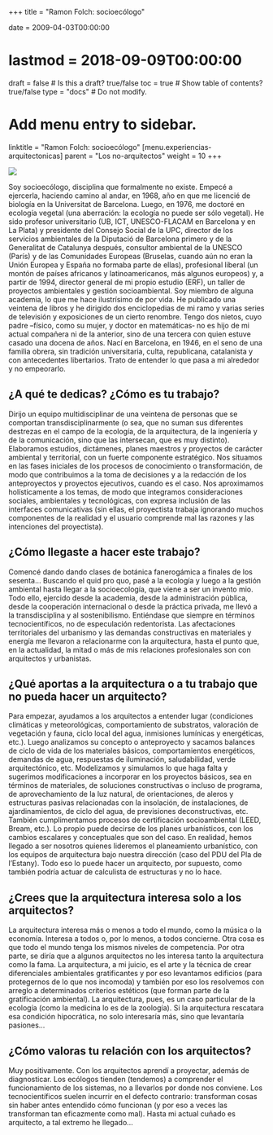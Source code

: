 +++
title = "Ramon Folch: socioecólogo"

date = 2009-04-03T00:00:00
# lastmod = 2018-09-09T00:00:00

draft = false  # Is this a draft? true/false
toc = true  # Show table of contents? true/false
type = "docs"  # Do not modify.

# Add menu entry to sidebar.
linktitle = "Ramon Folch: socioecólogo"
[menu.experiencias-arquitectonicas]
  parent = "Los no-arquitectos"
  weight = 10
+++

![](/img/post/otros-arquitectos/caratula_ramon_folch_0.png)

Soy socioecólogo, disciplina que formalmente no existe. Empecé a ejercerla, haciendo camino al andar, en 1968, año en que me licencié de biología en la Universitat de Barcelona. Luego, en 1976, me doctoré en ecología vegetal (una aberración: la ecología no puede ser sólo vegetal). He sido profesor universitario (UB, ICT, UNESCO-FLACAM en Barcelona y en La Plata) y presidente del Consejo Social de la UPC, director de los servicios ambientales de la Diputació de Barcelona primero y de la Generalitat de Catalunya después, consultor ambiental de la UNESCO (París) y de las Comunidades Europeas (Bruselas, cuando aún no eran la Unión Europea y España no formaba parte de ellas), profesional liberal (un montón de países africanos y latinoamericanos, más algunos europeos) y, a partir de 1994, director general de mi propio estudio (ERF), un taller de proyectos ambientales y gestión socioambiental. Soy miembro de alguna academia, lo que me hace ilustrísimo de por vida. He publicado una veintena de libros y he dirigido dos enciclopedias de mi ramo y varias series de televisión y exposiciones de un cierto renombre. Tengo dos nietos, cuyo padre –físico, como su mujer, y doctor en matemáticas‑ no es hijo de mi actual compañera ni de la anterior, sino de una tercera con quien estuve casado una docena de años. Nací en Barcelona, en 1946, en el seno de una familia obrera, sin tradición universitaria, culta, republicana, catalanista y con antecedentes libertarios. Trato de entender lo que pasa a mi alrededor y no empeorarlo.

## ¿A qué te dedicas? ¿Cómo es tu trabajo?

Dirijo un equipo multidisciplinar de una veintena de personas que se comportan transdisciplinarmente (o sea, que no suman sus diferentes destrezas en el campo de la ecología, de la arquitectura, de la ingeniería y de la comunicación, sino que las intersecan, que es muy distinto). Elaboramos estudios, dictámenes, planes maestros y proyectos de carácter ambiental y territorial, con un fuerte componente estratégico. Nos situamos en las fases iniciales de los procesos de conocimiento o transformación, de modo que contribuimos a la toma de decisiones y a la redacción de los anteproyectos y proyectos ejecutivos, cuando es el caso. Nos aproximamos holísticamente a los temas, de modo que integramos consideraciones sociales, ambientales y tecnológicas, con expresa inclusión de las interfaces comunicativas (sin ellas, el proyectista trabaja ignorando muchos componentes de la realidad y el usuario comprende mal las razones y las intenciones del proyectista).

## ¿Cómo llegaste a hacer este trabajo?

Comencé dando dando clases de botánica fanerogámica a finales de los sesenta… Buscando el quid pro quo, pasé a la ecología y luego a la gestión ambiental hasta llegar a la socioecología, que viene a ser un invento mio. Todo ello, ejercido desde la academia, desde la administración pública, desde la cooperación internacional o desde la práctica privada, me llevó a la transdisciplina y al sostenibilismo. Entiéndase que siempre en términos tecnocientíficos, no de especulación redentorista. Las afectaciones territoriales del urbanismo y las demandas constructivas en materiales y energía me llevaron a relacionarme con la arquitectura, hasta el punto que, en la actualidad, la mitad o más de mis relaciones profesionales son con arquitectos y urbanistas.

## ¿Qué aportas a la arquitectura o a tu trabajo que no pueda hacer un arquitecto?

Para empezar, ayudamos a los arquitectos a entender lugar (condiciones climáticas y meteorológicas, comportamiento de substratos, valoración de vegetación y fauna, ciclo local del agua, inmisiones lumínicas y energéticas, etc.). Luego analizamos su concepto o anteproyecto y sacamos balances de ciclo de vida de los materiales básicos, comportamientos energéticos, demandas de agua, respuestas de iluminación, saludabilidad, verde arquitectónico, etc. Modelizamos y simulamos lo que haga falta y sugerimos modificaciones a incorporar en los proyectos básicos, sea en términos de materiales, de soluciones constructivas o incluso de programa, de aprovechamiento de la luz natural, de orientaciones, de aleros y estructuras pasivas relacionadas con la insolación, de instalaciones, de ajardinamientos, de ciclo del agua, de previsiones deconstructivas, etc. También cumplimentamos procesos de certificación socioambiental (LEED, Bream, etc.). Lo propio puede decirse de los planes urbanísticos, con los cambios escalares y conceptuales que son del caso. En realidad, hemos llegado a ser nosotros quienes lideremos el planeamiento urbanístico, con los equipos de arquitectura bajo nuestra dirección (caso del PDU del Pla de l’Estany). Todo eso lo puede hacer un arquitecto, por supuesto, como también podría actuar de calculista de estructuras y no lo hace.

## ¿Crees que la arquitectura interesa solo a los arquitectos?

La arquitectura interesa más o menos a todo el mundo, como la música o la economía. Interesa a todos o, por lo menos, a todos concierne. Otra cosa es que todo el mundo tenga los mismos niveles de competencia. Por otra parte, se diría que a algunos arquitectos no les interesa tanto la arquitectura como la fama. La arquitectura, a mi juicio, es el arte y la técnica de crear diferenciales ambientales gratificantes y por eso levantamos edificios (para protegernos de lo que nos incomoda) y también por eso los resolvemos con arreglo a determinados criterios estéticos (que forman parte de la gratificación ambiental). La arquitectura, pues, es un caso particular de la ecología (como la medicina lo es de la zoología). Si la arquitectura rescatara esa condición hipocrática, no solo interesaría más, sino que levantaría pasiones…

## ¿Cómo valoras tu relación con los arquitectos?

Muy positivamente. Con los arquitectos aprendí a proyectar, además de diagnosticar. Los ecólogos tienden (tendemos) a comprender el funcionamiento de los sistemas, no a llevarlos por donde nos conviene. Los tecnocientíficos suelen incurrir en el defecto contrario: transforman cosas sin haber antes entendido cómo funcionan (y por eso a veces las transforman tan eficazmente como mal). Hasta mi actual cuñado es arquitecto, a tal extremo he llegado…
